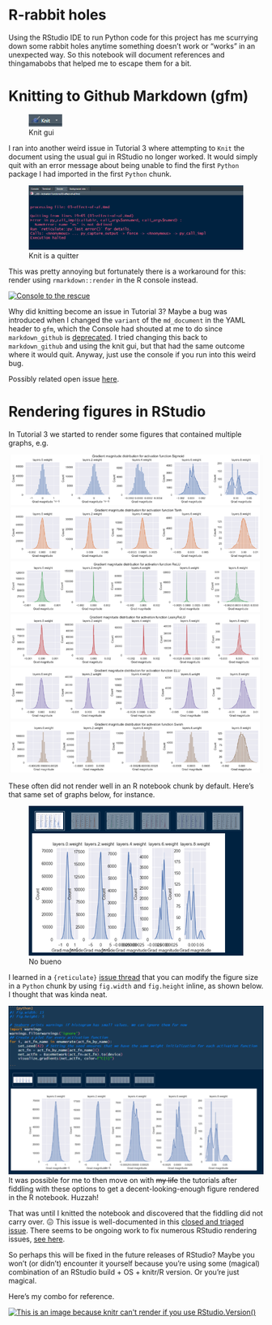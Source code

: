 # R-rabbit holes

Using the RStudio IDE to run Python code for this project has me
scurrying down some rabbit holes anytime something doesn’t work or
“works” in an unexpected way. So this notebook will document references
and thingamabobs that helped me to escape them for a bit.

# Knitting to Github Markdown (gfm)

<figure>
<img src="images/knit-gui.PNG" alt="Knit gui" />
<figcaption aria-hidden="true">Knit gui</figcaption>
</figure>

I ran into another weird issue in Tutorial 3 where attempting to `Knit`
the document using the usual gui in RStudio no longer worked. It would
simply quit with an error message about being unable to find the first
`Python` package I had imported in the first `Python` chunk.

<figure>
<img src="images/render-using-knit-gui.PNG" alt="Knit is a quitter" />
<figcaption aria-hidden="true">Knit is a quitter</figcaption>
</figure>

This was pretty annoying but fortunately there is a workaround for this:
render using `rmarkdown::render` in the R console instead.

[![Console to the
rescue](images/render-using-console.PNG)](https://github.com/rstudio/reticulate/issues/863#issuecomment-1096556772)

Why did knitting become an issue in Tutorial 3? Maybe a bug was
introduced when I changed the `variant` of the `md_document` in the YAML
header to `gfm`, which the Console had shouted at me to do since
`markdown_github` is
[deprecated](https://github.com/r-lib/pkgdown/pull/1473). I tried
changing this back to `markdown_github` and using the knit gui, but that
had the same outcome where it would quit. Anyway, just use the console
if you run into this weird bug.

Possibly related open issue
[here](https://github.com/rstudio/reticulate/issues/863).

# Rendering figures in RStudio

In Tutorial 3 we started to render some figures that contained multiple
graphs, e.g.

[![Wowzers.](images/tut3-visual.PNG)](https://uvadlc-notebooks.readthedocs.io/en/latest/tutorial_notebooks/tutorial3/Activation_Functions.html#Visualizing-the-gradient-flow-after-initialization)

These often did not render well in an R notebook chunk by default.
Here’s that same set of graphs below, for instance.

<figure>
<img src="images/tut3-visual-rchunk-bad.PNG" alt="No bueno" />
<figcaption aria-hidden="true">No bueno</figcaption>
</figure>

I learned in a `{reticulate}` [issue
thread](https://github.com/rstudio/reticulate/issues/1140#issuecomment-1625607199)
that you can modify the figure size in a `Python` chunk by using
`fig.width` and `fig.height` inline, as shown below. I thought that was
kinda neat.

![That's better.](images/tut3-visual-rchunk-better.PNG)It was possible
for me to then move on with ~~my life~~ the tutorials after fiddling
with these options to get a decent-looking-enough figure rendered in the
R notebook. Huzzah!

That was until I knitted the notebook and discovered that the fiddling
did not carry over. 😖 This issue is well-documented in this [closed and
triaged
issue](https://github.com/rstudio/rstudio/issues/4521#issuecomment-1414371481).
There seems to be ongoing work to fix numerous RStudio rendering issues,
[see here](https://github.com/rstudio/rstudio/issues/12740).

So perhaps this will be fixed in the future releases of RStudio? Maybe
you won’t (or didn’t) encounter it yourself because you’re using some
(magical) combination of an RStudio build + OS + knitr/R version. Or
you’re just magical.

Here’s my combo for reference.

[![This is an image because knitr can't render if you use
RStudio.Version()](images/version-info.PNG)](https://community.rstudio.com/t/rstudio-version-not-found-on-knit/8088/3)
